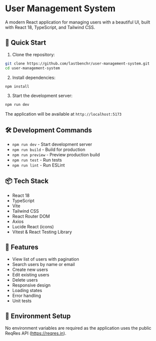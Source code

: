 # User Management System

A modern React application for managing users with a beautiful UI, built with React 18, TypeScript, and Tailwind CSS.

## 🚀 Quick Start

1. Clone the repository:

```bash
git clone https://github.com/lastbenchr/user-management-system.git
cd user-management-system
```

2. Install dependencies:

```bash
npm install
```

3. Start the development server:

```bash
npm run dev
```

The application will be available at `http://localhost:5173`

## 🛠️ Development Commands

- `npm run dev` - Start development server
- `npm run build` - Build for production
- `npm run preview` - Preview production build
- `npm run test` - Run tests
- `npm run lint` - Run ESLint

## 📦 Tech Stack

- React 18
- TypeScript
- Vite
- Tailwind CSS
- React Router DOM
- Axios
- Lucide React (icons)
- Vitest & React Testing Library

## 🔑 Features

- View list of users with pagination
- Search users by name or email
- Create new users
- Edit existing users
- Delete users
- Responsive design
- Loading states
- Error handling
- Unit tests

## 📝 Environment Setup

No environment variables are required as the application uses the public ReqRes API (https://reqres.in).
